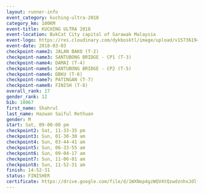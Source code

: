 ```yaml
--- 
layout: runner-info 
event_category: kuching-ultra-2018 
category_km: 100KM 
event-title: KUCHING ULTRA 2018 
event-location: BukCat City capital of Sarawak Malaysia 
event-logo: https://res.cloudinary.com/dykbosktl/image/upload/v1573619473/Logo/kuching-ultra-2018-logo_tlpvm5.png 
event-date: 2018-03-03 
checkpoint-name2: JALAN BAKO (T-2) 
checkpoint-name3: SANTUBONG BRIDGE - CP1 (T-3) 
checkpoint-name4: DAMAI (T-4) 
checkpoint-name5: SANTUBONG BRIDGE - CP2 (T-5) 
checkpoint-name6: DBKU (T-6) 
checkpoint-name7: PATINGAN (T-7) 
checkpoint-name8: FINISH (T-8) 
overall_rank: 17
gender_rank: 12
bib: 10067
first_name: Shahrul
last_name: Hazwan Saiful Rethuan
gender: M
start: Sat, 09-00-00 pm
checkpoint2: Sat, 11-33-35 pm
checkpoint3: Sun, 01-30-30 am
checkpoint4: Sun, 03-44-41 am
checkpoint5: Sun, 06-33-55 am
checkpoint6: Sun, 09-04-17 am
checkpoint7: Sun, 11-06-01 am
checkpoint8: Sun, 11-52-31 am
finish: 14-52-31
status: FINISHER
certificate: https://drive.google.com/file/d/1WXNep4gzWQV4tQzwdznhxJdlfqEdk0w/view?usp=sharing
--- 
```

